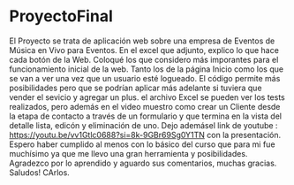 # ProyectoFinal
El Proyecto se trata de aplicación web sobre una empresa de Eventos de Música en Vivo para Eventos.
En el excel que adjunto, explico lo que hace cada botón de la Web. Coloqué los que considero más imporantes para el funcionamiento inicial de la web. Tanto los de la página Inicio como los que se van a ver una vez que  un usuario esté logueado. 
El código permite más posibilidades pero que se podrían aplicar más adelante si tuviera que vender el sevicio y agregar un plus.
el archivo Excel se pueden ver los tests realizados, pero además en el video muestro como crear un Cliente desde la etapa de contacto a través de un formulario y que termina en la vista del detalle lista, edicón y  eliminación de uno.
Dejo ademásel link de youtube : https://youtu.be/vv1Gtlc0688?si=8k-9GBr69Sg0Y1TN  con la presentación. Espero haber cumplido al menos con lo básico  del curso que para mi fue muchísimo ya que me llevo una gran herramienta y posibilidades.
Agradezco por lo aprendido y aguardo sus comentarios, muchas gracias.
Saludos!
CArlos.
